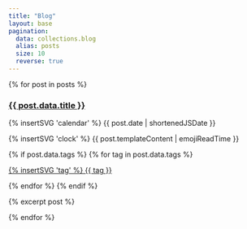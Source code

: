 ```yaml
---
title: "Blog"
layout: base
pagination:
  data: collections.blog
  alias: posts
  size: 10
  reverse: true
---
```


<div class="blog-posts">
{% for post in posts %}
  <div class="card-container">
    <div class="post-content card">
      <h3><a href="{{ post.url | url }}">{{ post.data.title }}</a></h3>
      <div class="tags">
        <div class="description description-date">
          <p class="inline-card blue">{% insertSVG 'calendar' %} {{ post.date | shortenedJSDate }}</p>
        </div>
        <div class="description description-read">
          <p class="inline-card green">{% insertSVG 'clock' %} {{ post.templateContent | emojiReadTime }}</p>
        </div>
        {% if post.data.tags %}
          {% for tag in post.data.tags %}
            <div class="description description-tag">
              <a href="/tags/{{ tag | slug }}"><p class="inline-card white">{% insertSVG 'tag' %} {{ tag }}</p></a>
            </div>
          {% endfor %}
        {% endif %}
      </div>
      <p>{% excerpt post %}</p>
    </div>
  </div>
{% endfor %}
</div>